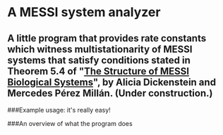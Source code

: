 # A MESSI system analyzer

## A little program that provides rate constants which witness multistationarity of MESSI systems that satisfy conditions stated in Theorem 5.4 of "[The Structure of MESSI Biological Systems](https://arxiv.org/abs/1612.08763)", by Alicia Dickenstein and Mercedes Pérez Millán. (Under construction.)

###Example usage: it's really easy!

<!-- Hello! I'm a comment. I won't appear in the README file in github. In this section we have to write something like "just run python3 main.py and amazing stuff will happen"-->

###An overview of what the program does

<!-- This program does amazing stuff -->


<!-- Cheatsheet: https://github.com/adam-p/markdown-here/wiki/Markdown-Cheatsheet -->